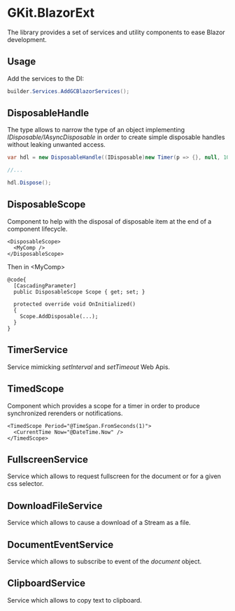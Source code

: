 # GKit.BlazorExt

The library provides a set of services and utility components to ease Blazor development.

## Usage

Add the services to the DI:

```cs
builder.Services.AddGCBlazorServices();
```

## DisposableHandle

The type allows to narrow the type of an object implementing _IDisposable/IAsyncDisposable_ in order to create simple disposable handles without leaking unwanted access.

```cs
var hdl = new DisposableHandle((IDisposable)new Timer(p => {}, null, 1000, 1000));

//...

hdl.Dispose();
```

## DisposableScope

Component to help with the disposal of disposable item at the end of a component lifecycle.

```razor
<DisposableScope>
  <MyComp />
</DisposableScope>
```

Then in \<MyComp\>

```razor
@code{
  [CascadingParameter]
  public DisposableScope Scope { get; set; }

  protected override void OnInitialized()
  {
    Scope.AddDisposable(...);
  }
}
```

## TimerService

Service mimicking _setInterval_ and _setTimeout_ Web Apis.

## TimedScope

Component which provides a scope for a timer in order to produce synchronized rerenders or notifications.

```razor
<TimedScope Period="@TimeSpan.FromSeconds(1)">
  <CurrentTime Now="@DateTime.Now" />
</TimedScope>
```

## FullscreenService

Service which allows to request fullscreen for the document or for a given css selector.

## DownloadFileService

Service which allows to cause a download of a Stream as a file.

## DocumentEventService

Service which allows to subscribe to event of the _document_ object.

## ClipboardService

Service which allows to copy text to clipboard.
